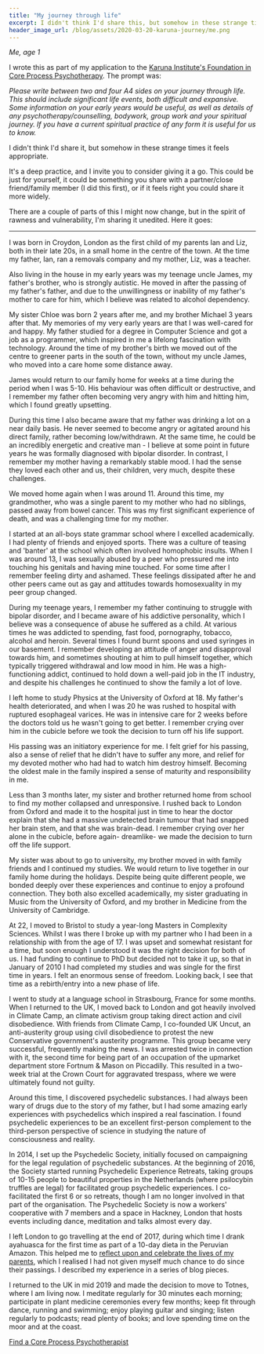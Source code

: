 ```yaml
---
title: "My journey through life"
excerpt: I didn't think I'd share this, but somehow in these strange times it feels appropriate.
header_image_url: /blog/assets/2020-03-20-karuna-journey/me.png
---
```


*Me, age 1*

I wrote this as part of my application to the [Karuna Institute's Foundation in Core Process Psychotherapy](https://www.karuna-institute.co.uk/foundation-training.html). The prompt was:

*Please write between two and four A4 sides on your journey through life. This should include significant life events, both difficult and expansive. Some information on your early years would be useful, as well as details of any psychotherapy/counselling, bodywork, group work and your spiritual journey. If you have a current spiritual practice of any form it is useful for us to know.*

I didn't think I'd share it, but somehow in these strange times it feels appropriate.

It's a deep practice, and I invite you to consider giving it a go. This could be just for yourself, it could be something you share with a partner/close friend/family member (I did this first), or if it feels right you could share it more widely.

There are a couple of parts of this I might now change, but in the spirit of rawness and vulnerability, I'm sharing it unedited. Here it goes:

---

I was born in Croydon, London as the first child of my parents Ian and Liz, both in their late 20s, in a small home in the centre of the town. At the time my father, Ian, ran a removals company and my mother, Liz, was a teacher.

Also living in the house in my early years was my teenage uncle James, my father's brother, who is strongly autistic. He moved in after the passing of my father's father, and due to the unwillingness or inability of my father's mother to care for him, which I believe was related to alcohol dependency.

My sister Chloe was born 2 years after me, and my brother Michael 3 years after that. My memories of my very early years are that I was well-cared for and happy. My father studied for a degree in Computer Science and got a job as a programmer, which inspired in me a lifelong fascination with technology. Around the time of my brother's birth we moved out of the centre to greener parts in the south of the town, without my uncle James, who moved into a care home some distance away.

James would return to our family home for weeks at a time during the period when I was 5-10. His behaviour was often difficult or destructive, and I remember my father often becoming very angry with him and hitting him, which I found greatly upsetting.

During this time I also became aware that my father was drinking a lot on a near daily basis. He never seemed to become angry or agitated around his direct family, rather becoming low/withdrawn. At the same time, he could be an incredibly energetic and creative man - I believe at some point in future years he was formally diagnosed with bipolar disorder. In contrast, I remember my mother having a remarkably stable mood. I had the sense they loved each other and us, their children, very much, despite these challenges.

We moved home again when I was around 11. Around this time, my grandmother, who was a single parent to my mother who had no siblings, passed away from bowel cancer. This was my first significant experience of death, and was a challenging time for my mother.

I started at an all-boys state grammar school where I excelled academically. I had plenty of friends and enjoyed sports. There was a culture of teasing and 'banter' at the school which often involved homophobic insults. When I was around 13, I was sexually abused by a peer who pressured me into touching his genitals and having mine touched. For some time after I remember feeling dirty and ashamed. These feelings dissipated after he and other peers came out as gay and attitudes towards homosexuality in my peer group changed.

During my teenage years, I remember my father continuing to struggle with bipolar disorder, and I became aware of his addictive personality, which I believe was a consequence of abuse he suffered as a child. At various times he was addicted to spending, fast food, pornography, tobacco, alcohol and heroin. Several times I found burnt spoons and used syringes in our basement. I remember developing an attitude of anger and disapproval towards him, and sometimes shouting at him to pull himself together, which typically triggered withdrawal and low mood in him. He was a high-functioning addict, continued to hold down a well-paid job in the IT industry, and despite his challenges he continued to show the family a lot of love.

I left home to study Physics at the University of Oxford at 18. My father's health deteriorated, and when I was 20 he was rushed to hospital with ruptured esophageal varices. He was in intensive care for 2 weeks before the doctors told us he wasn't going to get better. I remember crying over him in the cubicle before we took the decision to turn off his life support.

His passing was an initiatory experience for me. I felt grief for his passing, also a sense of relief that he didn't have to suffer any more, and relief for my devoted mother who had had to watch him destroy himself. Becoming the oldest male in the family inspired a sense of maturity and responsibility in me.

Less than 3 months later, my sister and brother returned home from school to find my mother collapsed and unresponsive. I rushed back to London from Oxford and made it to the hospital just in time to hear the doctor explain that she had a massive undetected brain tumour that had snapped her brain stem, and that she was brain-dead. I remember crying over her alone in the cubicle, before again- dreamlike- we made the decision to turn off the life support.

My sister was about to go to university, my brother moved in with family friends and I continued my studies. We would return to live together in our family home during the holidays. Despite being quite different people, we bonded deeply over these experiences and continue to enjoy a profound connection. They both also excelled academically, my sister graduating in Music from the University of Oxford, and my brother in Medicine from the University of Cambridge.

At 22, I moved to Bristol to study a year-long Masters in Complexity Sciences. Whilst I was there I broke up with my partner who I had been in a relationship with from the age of 17. I was upset and somewhat resistant for a time, but soon enough I understood it was the right decision for both of us. I had funding to continue to PhD but decided not to take it up, so that in January of 2010 I had completed my studies and was single for the first time in years. I felt an enormous sense of freedom. Looking back, I see that time as a rebirth/entry into a new phase of life.

I went to study at a language school in Strasbourg, France for some months. When I returned to the UK, I moved back to London and got heavily involved in Climate Camp, an climate activism group taking direct action and civil disobedience. With friends from Climate Camp, I co-founded UK Uncut, an anti-austerity group using civil disobedience to protest the new Conservative government's austerity programme. This group became very successful, frequently making the news. I was arrested twice in connection with it, the second time for being part of an occupation of the upmarket department store Fortnum & Mason on Piccadilly. This resulted in a two-week trial at the Crown Court for aggravated trespass, where we were ultimately found not guilty.

Around this time, I discovered psychedelic substances. I had always been wary of drugs due to the story of my father, but I had some amazing early experiences with psychedelics which inspired a real fascination. I found psychedelic experiences to be an excellent first-person complement to the third-person perspective of science in studying the nature of consciousness and reality.

In 2014, I set up the Psychedelic Society, initially focused on campaigning for the legal regulation of psychedelic substances. At the beginning of 2016, the Society started running Psychedelic Experience Retreats, taking groups of 10-15 people to beautiful properties in the Netherlands (where psilocybin truffles are legal) for facilitated group psychedelic experiences. I co-facilitated the first 6 or so retreats, though I am no longer involved in that part of the organisation. The Psychedelic Society is now a workers' cooperative with 7 members and a space in Hackney, London that hosts events including dance, meditation and talks almost every day.

I left London to go travelling at the end of 2017, during which time I drank ayahuasca for the first time as part of a 10-day dieta in the Peruvian Amazon. This helped me to [reflect upon and celebrate the lives of my parents](https://medium.com/@stephenreid321/dieta-with-noya-rao-part-1-welcome-to-the-jungle-23bdefec1dad), which I realised I had not given myself much chance to do since their passings. I described my experience in a series of blog pieces.

I returned to the UK in mid 2019 and made the decision to move to Totnes, where I am living now. I meditate regularly for 30 minutes each morning; participate in plant medicine ceremonies every few months; keep fit through dance, running and swimming; enjoy playing guitar and singing; listen regularly to podcasts; read plenty of books; and love spending time on the moor and at the coast.

[Find a Core Process Psychotherapist](https://www.acpponline.net/)
